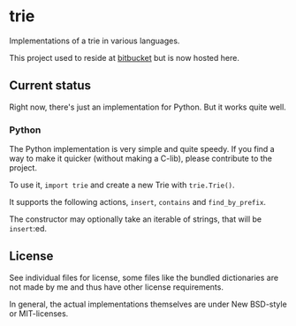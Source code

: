 # trie

Implementations of a trie in various languages.

This project used to reside at [bitbucket](https://bitbucket.org/skurmedel/trie) but is now hosted here.

## Current status

Right now, there's just an implementation for Python. But it works quite well.

### Python

The Python implementation is very simple and quite speedy. If you find a way to make it quicker (without making a C-lib), please contribute to the project.

To use it, `import trie` and create a new Trie with `trie.Trie()`.

It supports the following actions, `insert`, `contains` and `find_by_prefix`.

The constructor may optionally take an iterable of strings, that will be `insert`:ed.

## License

See individual files for license, some files like the bundled dictionaries are not made by me and thus have other license requirements.

In general, the actual implementations themselves are under New BSD-style or MIT-licenses.